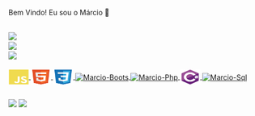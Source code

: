 Bem Vindo! Eu sou o Márcio 👋

<div>
  <a href="https://beacons.ai/Marplayh">
    <br/>
    <img height="180em" src="https://github-readme-stats.vercel.app/api?username=Marplayh&theme=tokyonight&show_icons=true&hide_border=false&count_private=true"/>
    <br/>
    <img height="180em" src="https://github-readme-streak-stats.herokuapp.com/?user=Marplayh&theme=tokyonight&hide_border=false"/>
  <br/>
  <img height="180em" src="https://github-readme-stats.vercel.app/api/top-langs/?username=Marplayh&layout=compact&langs_count=7&theme=tokyonight"/>
</div>
<div style="display: inline_block"><br>
  <img align="center" alt="Marcio-Js" height="30" width="40" src="https://raw.githubusercontent.com/devicons/devicon/master/icons/javascript/javascript-plain.svg">
  <img align="center" alt="Marcio-HTML" height="30" width="40" src="https://raw.githubusercontent.com/devicons/devicon/master/icons/html5/html5-original.svg">
  <img align="center" alt="Marcio-CSS" height="30" width="40" src="https://raw.githubusercontent.com/devicons/devicon/master/icons/css3/css3-original.svg">
  <img align="center" alt="Marcio-Boots" height="35" width="40" src="https://cdn.jsdelivr.net/gh/devicons/devicon/icons/bootstrap/bootstrap-original-wordmark.svg" />
  <img align="center" alt="Marcio-Php" height="50" width="60"  src="https://cdn.jsdelivr.net/gh/devicons/devicon/icons/php/php-plain.svg" />
  <img align="center" alt="Marcio-Csharp" height="30" width="40" src="https://raw.githubusercontent.com/devicons/devicon/master/icons/csharp/csharp-original.svg">
  <img align="center" alt="Marcio-Sql" height="50" width="60" src="https://cdn.jsdelivr.net/gh/devicons/devicon/icons/mysql/mysql-original-wordmark.svg" />
</div>
  
  ##
 
<div> 
  <a href = "mailto:marciobrrj22@gmail.com"><img src="https://img.shields.io/badge/-Gmail-%23333?style=for-the-badge&logo=gmail&logoColor=white" target="_blank"></a>
  <a href="https://www.linkedin.com/in/marcio-junior-05ba9a239/" target="_blank"><img src="https://img.shields.io/badge/-LinkedIn-%230077B5?style=for-the-badge&logo=linkedin&logoColor=white" target="_blank"></a> 
 
 
</div>
